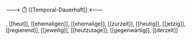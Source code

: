 ---> ⏱️ [[Temporal-Dauerhaft]] <---

, [[heut]], [[ehemaligen]], [[ehemalige]], [[zurzeit]], [[heutig]], [[jetzig]], [[regierend]], [[jeweilig]], [[heutzutage]], [[gegenwärtig]], [[derzeit]]